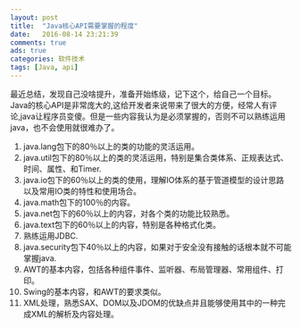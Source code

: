 ```yaml
---
layout: post
title:  "Java核心API需要掌握的程度"
date:   2016-08-14 23:21:39
comments: true
ads: true
categories: 软件技术
tags: [Java, api]
---
```


最近总结，发现自己没啥提升，准备开始练级，记下这个，给自己一个目标。Java的核心API是非常庞大的,这给开发者来说带来了很大的方便，经常人有评论,java让程序员变傻。但是一些内容我认为是必须掌握的，否则不可以熟练运用java，也不会使用就很难办了。

1. java.lang包下的80％以上的类的功能的灵活运用。
2. java.util包下的80％以上的类的灵活运用，特别是集合类体系、正规表达式、时间、属性、和Timer.
3. java.io包下的60％以上的类的使用，理解IO体系的基于管道模型的设计思路以及常用IO类的特性和使用场合。
4. java.math包下的100％的内容。
5. java.net包下的60％以上的内容，对各个类的功能比较熟悉。
6. java.text包下的60％以上的内容，特别是各种格式化类。
7. 熟练运用JDBC.
8. java.security包下40％以上的内容，如果对于安全没有接触的话根本就不可能掌握java.
9. AWT的基本内容，包括各种组件事件、监听器、布局管理器、常用组件、打印。
10. Swing的基本内容，和AWT的要求类似。
11. XML处理，熟悉SAX、DOM以及JDOM的优缺点并且能够使用其中的一种完成XML的解析及内容处理。
